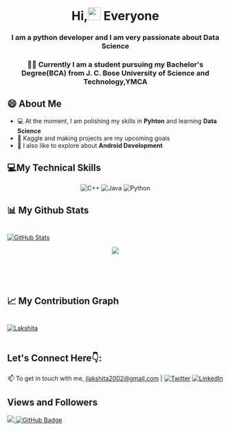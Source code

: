 <h1 align="center">Hi,<img src="https://raw.githubusercontent.com/MartinHeinz/MartinHeinz/master/wave.gif" width="30px"> Everyone</h1>

<h3 align="center"> I am a python developer and I am very passionate about Data Science</h3>

<h3 align="center">👩‍🎓 Currently I am a student pursuing my Bachelor's Degree(BCA) from J. C. Bose University of Science and Technology,YMCA</h3>

## 😄 About Me
* 💻 At the moment, I am polishing my skills in **Pyhton** and learning **Data Science**
* 🎯 Kaggle and making projects are my upcoming goals
* 📱 I also like to explore about **Android Development**

## 💻My Technical Skills

<p align="center">
 <img alt="C++" src="https://img.shields.io/badge/c++-%2300599C.svg?&style=for-the-badge&logo=c%2B%2B&ogoColor=white" />
 <img alt="Java" src="https://img.shields.io/badge/java-%23ED8B00.svg?&style=for-the-badge&logo=java&logoColor=white" />
 <img alt="Python" src="https://img.shields.io/badge/python-%2314354C.svg?style=for-the-badge&logo=python&logoColor=white" />
 </p>



## 📊 My Github Stats

  <br/>
    <a href=""><img alt="GitHub Stats" src="https://github-readme-stats.vercel.app/api?username=TheJoker-Life&show_icons=true&count_private=true&&theme=cobalt&hide_border=true&bg_color=0D1117" /></a>
      
  
  <br/>
  <div align="center">
<p><img align="center" src="https://github-readme-streak-stats.herokuapp.com/?user=TheJoker-Life&theme=react"/></p>
  </div>
<br/>


<br/>
<br/>

## 📈 My Contribution Graph

<br/>
<a href="https://github.com/TheJoker-Life/github-readme-activity-graph"><img src="https://activity-graph.herokuapp.com/graph?username=TheJoker-Life&count_private=true&theme=cobalt&bg_color=0D1117&color=5BCDEC&line=5BCDEC&point=FFFFFF&hide_border=true"  alt="Lakshita"/></a>

<br/>
<br/>

## Let's Connect Here👇:

<div align="center">

📫 To get in touch with me, [jlakshita2002@gmail.com](https://mailto:jlakshita2002@gmail.com) | [![Twitter][1.2]][1] [![LinkedIn][2.2]][2]

[1.2]: https://user-images.githubusercontent.com/26264600/88994487-151cad00-d31b-11ea-8795-da01dd1f29d7.png
[2.2]: https://user-images.githubusercontent.com/26264600/88994287-99226500-d31a-11ea-9a80-a91afd654777.png

[1]: https://twitter.com/lakshita02_
[2]: https://www.linkedin.com/in/lakshita-joshi-299811208/

</div>


## Views and Followers
<a href="https://github.com/mayurpai/github-profile-views-counter">
    <img src="https://komarev.com/ghpvc/?username=mayurpai">
</a>
<a href="https://github.com/TheJoker-Life
2?tab=followers"><img src="https://img.shields.io/github/followers/TheJoker-Life
?label=Followers&style=social" alt="GitHub Badge"></a>
 

<!--
**Lakshita02/Lakshita02** is a ✨ _special_ ✨ repository because its `README.md` (this file) appears on your GitHub profile.

Here are some ideas to get you started:

- 🔭 I’m currently working on ...
- 🌱 I’m currently learning ...
- 👯 I’m looking to collaborate on ...
- 🤔 I’m looking for help with ...
- 💬 Ask me about ...
- 📫 How to reach me: ...
- 😄 Pronouns: ...
- ⚡ Fun fact: ...
-->
